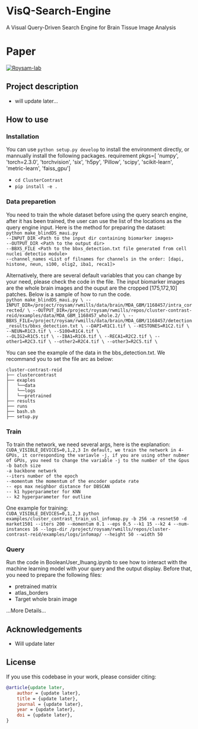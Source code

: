 # VisQ-Search-Engine
A Visual Query-Driven Search Engine for Brain Tissue Image Analysis

# Paper

[![Roysam-lab](https://avatars.githubusercontent.com/u/14843238?v=4)](https://https://github.com/RoysamLab)


## Project description

- will update later...

## How to use

### Installation
You can use `python setup.py develop` to install the environment directly, or mannually install the following packages.
requirement pkgs=[
    'numpy', 'torch=2.3.0', 'torchvision',
    'six', 'h5py', 'Pillow', 'scipy',
    'scikit-learn', 'metric-learn', 'faiss_gpu']
* `cd ClusterContrast`
* `pip install -e .`


### Data preparetion
You need to train the whole dataset before using the query search engine, after it has been trained, the user can use the list of the locations as the query engine input.  Here is the method for preparing the dataset:<br>
`python make_blindDS_maui.py`<br>
`--INPUT_DIR <Path to the input dir containing biomarker images>`<br>
`--OUTPUT_DIR <Path to the output dir>`<br>
`--BBXS_FILE <Path to the bbxs_detection.txt file generated from cell nuclei detectio module>`<br>
`--channel_names <List of filnames for channels in the order: [dapi, histone, neun, s100, olig2, iba1, reca1]>`<br>

Alternatively, there are several default variables that you can change by your need, please check the code in the file. 
The input biomarker images are the whole brain images and the ouput are the cropped [175,172,10] patches.
Below is a sample of how to run the code.<br>
`python make_blindDS_maui.py \
--INPUT_DIR=/project/roysam/rwmills/data/brain/MDA_GBM/1168457/intra_corrected/ \
--OUTPUT_DIR=/project/roysam/rwmills/repos/cluster-contrast-reid/examples/data/MDA_GBM_1168457_whole.2/ \
--BBXS_FILE=/project/roysam/rwmills/data/brain/MDA_GBM/1168457/detection_results/bbxs_detection.txt \
--DAPI=R1C1.tif \
--HISTONES=R1C2.tif \                                                                                                  --NEUN=R1C3.tif \
--S100=R1C4.tif \                                                                                                      --OLIG2=R1C5.tif \
--IBA1=R1C6.tif \
--RECA1=R2C2.tif \
--other1=R2C3.tif \
--other2=R2C4.tif \
--other3=R2C5.tif \ `

You can see the example of the data in the bbs_detection.txt.
We recommand you to set the file arc as below:<br>

`cluster-contrast-reid`<br>
`├── clustercontrast` <br>
`├── exaples` <br>
`│   └──data `<br>
`│   └──logs `<br>
`│   └──pretrained `<br>
`├── results` <br>
`├── runs` <br>
`├── bash.sh` <br>
`├── setup.py` <br>

### Train
To train the network, we need several args, here is the explanation:
`CUDA_VISIBLE_DEVICES=0,1,2,3 In default, we train the network in 4-GPUs, it corresponding the variavle -j, if you are using other nubmer of GPUs, you need to change the variable -j to the number of the Gpus`<br>
`-b batch size`<br>
`-a backbone network`<br>
`--iters number of the epoch`<br>
`--momentum the momentum of the encoder update rate`<br>
`-- eps max neighbor distance for DBSCAN`<br>
`-- k1 hyperparameter for KNN`<br>
`-- k2 hyperparameter for outline`<br>

One example for training:<br>
`CUDA_VISIBLE_DEVICES=0,1,2,3 python examples/cluster_contrast_train_usl_infomap.py -b 256 -a resnet50 -d market1501 --iters 200 --momentum 0.1 --eps 0.5 --k1 15 --k2 4 --num-instances 16 --logs-dir /project/roysam/rwmills/repos/cluster-contrast-reid/examples/logs/infomap/ --height 50 --width 50`

### Query

Run the code in BooleanUser_lhuang.ipynb to see how to interact with the machine learning model with your query and the output display. Before that, you need to prepare the following files:
* pretrained matrix
* atlas_borders
* Target whole brain image

...More Details...


## Acknowledgements

* Will update later


## License

If you use this codebase in your work, please consider citing:

```bibtex
@article{update later,
    author = {update later},
    title = {update later},
    journal = {update later},
    year = {update later},
    doi = {update later},
}
```
